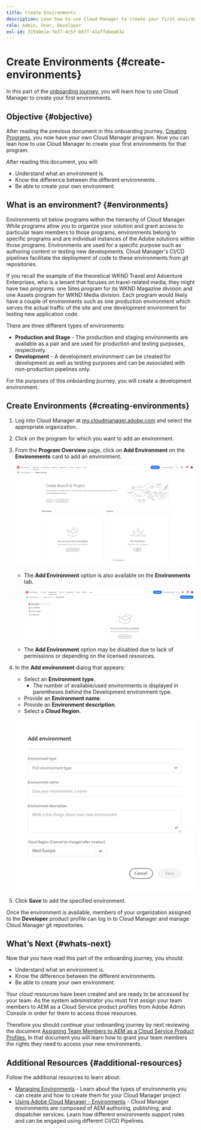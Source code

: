 ```yaml
---
title: Create Environments
description: Lean how to use Cloud Manager to create your first environments.
role: Admin, User, Developer
exl-id: 31940e1e-fe27-4c5f-b67f-41affebea63a
---
```

# Create Environments {#create-environments}

In this part of the [onboarding journey,](overview.md) you will learn how to use Cloud Manager to create your first environments.

## Objective {#objective}

After reading the previous document in this onboarding journey, [Creating Programs,](create-program.md) you now have your own Cloud Manager program. Now you can lean how to use Cloud Manager to create your first environments for that program.

After reading this document, you will:

* Understand what an environment is.
* Know the difference between the different environments.
* Be able to create your own environment.

## What is an environment? {#environments}

Environments sit below programs within the hierarchy of Cloud Manager. While programs allow you to organize your solution and grant access to particular team members to those programs, environments belong to specific programs and are individual instances of the Adobe solutions within those programs. Environments are used for a specific purpose such as authoring content or testing new developments. Cloud Manager's CI/CD pipelines facilitate the deployment of code to these environments from git repositories.

If you recall the example of the theoretical WKND Travel and Adventure Enterprises, who is a tenant that focuses on travel-related media, they might have two programs: one Sites program for its WKND Magazine division and one Assets program for WKND Media division. Each program would likely have a couple of environments such as one production environment which serves the actual traffic of the site and one development environment for testing new application code.

There are three different types of environments:

* **Production and Stage** - The production and staging environments are available as a pair and are used for production and testing purposes, respectively.
* **Development** - A development environment can be created for development as well as testing purposes and can be associated with non-production pipelines only.

For the purposes of this onboarding journey, you will create a development environment.

## Create Environments {#creating-environments}

1. Log into Cloud Manager at [my.cloudmanager.adobe.com](https://my.cloudmanager.adobe.com/) and select the appropriate organization.

1. Click on the program for which you want to add an environment.

1. From the **Program Overview** page, click on **Add Environment** on the **Environments** card to add an environment.

   ![Environments card](/help/implementing/cloud-manager/assets/no-environments.png)

   * The **Add Environment** option is also available on the **Environments** tab.

     ![Environments tab](/help/implementing/cloud-manager/assets/environments-tab.png)

   * The **Add Environment** option may be disabled due to lack of permissions or depending on the licensed resources.
   
1. In the **Add environment** dialog that appears:
   
   * Select an **Environment type**.
     * The number of available/used environments is displayed in parentheses behind the Development environment type.
   * Provide an **Environment name**.
   * Provide an **Environment description**.
   * Select a **Cloud Region**.

   ![Add environment dialog](/help/implementing/cloud-manager/assets/add-environment2.png)

1. Click **Save** to add the specified environment.

Once the environment is available, members of your organization assigned to the **Developer** product profile can log in to Cloud Manager and manage Cloud Manager git repositories.

## What’s Next {#whats-next}

Now that you have read this part of the onboarding journey, you should:

* Understand what an environment is.
* Know the difference between the different environments.
* Be able to create your own environment.

Your cloud resources have been created and are ready to be accessed by your team. As the system administrator you must first assign your team members to AEM as a Cloud Service product profiles from Adobe Admin Console in order for them to access those resources.

Therefore you should continue your onboarding journey by next reviewing the document [Assigning Team Members to AEM as a Cloud Service Product Profiles.](assign-profiles-aem.md)  In that document you will learn how to grant your team members the rights they need to access your new environments.

## Additional Resources {#additional-resources}

Follow the additional resources to learn about:

* [Managing Environments](/help/implementing/cloud-manager/manage-environments.md) - Learn about the types of environments you can create and how to create them for your Cloud Manager project
* [Using Adobe Cloud Manager - Environments](https://experienceleague.adobe.com/docs/experience-manager-learn/cloud-service/cloud-manager/environments.html) - Cloud Manager environments are composed of AEM authoring, publishing, and dispatcher services. Learn how different environments support roles and can be engaged using different CI/CD Pipelines.
